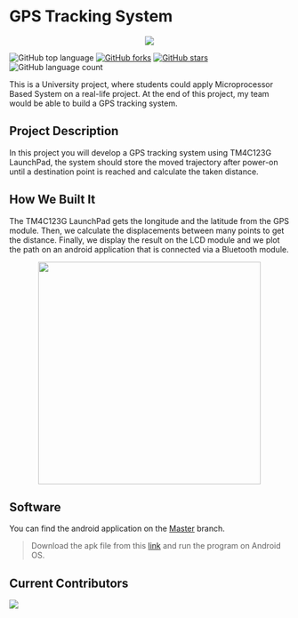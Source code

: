 # GPS Tracking System

<p align="center">
    <img src="https://raw.githubusercontent.com/MoAmrYehia/res/master/Blue%20Red%20Sports%20Center%20Logo(1).png">
</p>


![GitHub top language](https://img.shields.io/github/languages/top/MoAmrYehia/Tiva?style=plastic)
[![GitHub forks](https://img.shields.io/github/forks/MoAmrYehia/Tiva)](https://github.com/MoAmrYehia/Tiva/network)
[![GitHub stars](https://img.shields.io/github/stars/MoAmrYehia/Tiva)](https://github.com/MoAmrYehia/Tiva/stargazers)
![GitHub language count](https://img.shields.io/github/languages/count/MoAmrYehia/Tiva)
    

This is a University project, where students could apply Microprocessor Based System on a real-life project. At the end of this project, my team would be able to build a GPS tracking system.



## Project Description
In this project you will develop a GPS tracking system using TM4C123G LaunchPad, the system should store the moved trajectory after power-on until a destination point is reached and calculate the taken distance.

## How We Built It
The TM4C123G LaunchPad gets the longitude and the latitude from the GPS module. Then, we calculate the displacements between many points to get the distance. Finally, we display the result on the LCD module and we plot the path on an android application that is connected via a Bluetooth module. 

<p align="center">
    <img src="https://raw.githubusercontent.com/MoAmrYehia/res/master/GPS.png" width="400" height="400">
</p>

## Software
You can find the android application on the [Master](https://github.com/MoAmrYehia/Tiva/tree/master) branch. 
>Download the apk file from this [link](http://bit.ly/3iiZOd6) and run the program on Android OS.


## Current Contributors
<a href="https://github.com/MoAmrYehia/Tiva/graphs/contributors">
    
  <img src="https://contributors-img.web.app/image?repo=MoAmrYehia/Tiva" />
</a>
